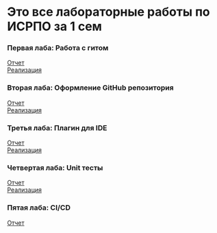 # Это все лабораторные работы по ИСРПО за 1 сем 

### Первая лаба: Работа с гитом

[Отчет](reports/Первая%20лаба.pdf)\
[Реализация](geometric_lib/)

### Вторая лаба: Оформление GitHub репозитория

[Отчет](reports/Вторая%20лаба.pdf)\
[Реализация](geometric_lib/docs/README.md)

### Третья лаба: Плагин для IDE

[Отчет](reports/Третья%20лаба.pdf)\
[Реализация](https://github.com/sandrocaster16/sublime_text_plugin)

### Четвертая лаба: Unit тесты

[Отчет](reports/Четвертая%20лаба.pdf)\
[Реализация](geometric_lib/unit_tests.py)

### Пятая лаба: CI/CD

[Отчет](reports/Пятая%20лаба.pdf)